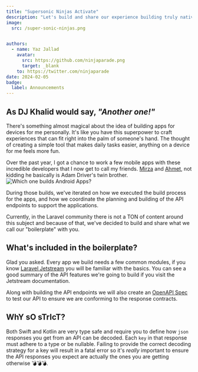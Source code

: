 ```yaml
---
title: "Supersonic Ninjas Activate"
description: "Let's build and share our experience building truly native apps!"
image:
  src: /super-sonic-ninjas.png


authors:
  - name: Yaz Jallad
    avatar:
      src: https://github.com/ninjaparade.png
      target: _blank
    to: https://twitter.com/ninjaparade
date: 2024-02-05
badge:
  label: Announcements
---
```


## As DJ Khalid would say, _"Another one!"_


There's something almost magical about the idea of building apps for devices for me personally. 
It's like you have this superpower to craft experiences that can fit right into the palm of someone's hand. 
The thought of creating a simple tool that makes daily tasks easier, anything on a device for me feels more fun.

Over the past year, I got a chance to work a few mobile apps with these incredible developers that I now get to call my friends.
[Mirza](https://twitter.com/supersonicbyte) and [Ahmet](https://twitter.com/faruk__cuha), not kidding he basically is Adam Driver's twin brother.
![Which one builds Android Apps?](which-is-which.png "Which is which")

During those builds, we've iterated on how we executed the build process for the apps, and how we coordinate the planning and building of the API endpoints to support the applications. 

Currently, in the Laravel community there is not a TON of content around this subject and because of that, we've decided to build and share what we call our "boilerplate" with you.

## What's included in the boilerplate?

Glad you asked. 
Every app we build needs a few common modules, if you know [Laravel Jetstream](https://jetstream.laravel.com/introduction.html) you will be familiar with the basics.
You can see a good summary of the API features we're going to build if you visit the Jetstream documentation. 

Along with building the API endpoints we will also create an [OpenAPI Spec](https://en.wikipedia.org/wiki/OpenAPI_Specification) to test our API to ensure we are conforming to the response contracts. 

## WhY sO sTrIcT?

Both Swift and Kotlin are very type safe and require you to define how `json` responses you get from an API can be decoded. Each `key` in that response must adhere to a type or be nullable. Failing to provide the correct decoding strategy for a key will
result in a fatal error so it's _really_ important to ensure the API responses you expect are actually the ones you are getting otherwise 💣💣💣.